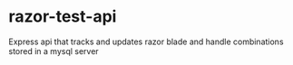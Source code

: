 # razor-test-api
Express api that tracks and updates razor blade and handle combinations stored in a  mysql server
